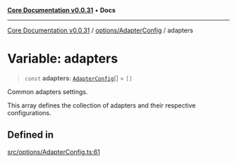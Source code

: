 [**Core Documentation v0.0.31**](../../../README.md) • **Docs**

***

[Core Documentation v0.0.31](../../../modules.md) / [options/AdapterConfig](../README.md) / adapters

# Variable: adapters

> `const` **adapters**: [`AdapterConfig`](../interfaces/AdapterConfig.md)[] = `[]`

Common adapters settings.

This array defines the collection of adapters and their respective configurations.

## Defined in

[src/options/AdapterConfig.ts:61](https://github.com/stonemjs/core/blob/c4dbb69a8c86aa6134b62f7d9cac7dabb444c749/src/options/AdapterConfig.ts#L61)
